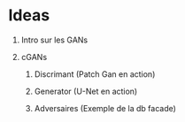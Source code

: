 # Ideas

1. Intro sur les GANs

2. cGANs

   1. Discrimant (Patch Gan en action)

   2. Generator (U-Net en action)
   3. Adversaires (Exemple de la db facade)

